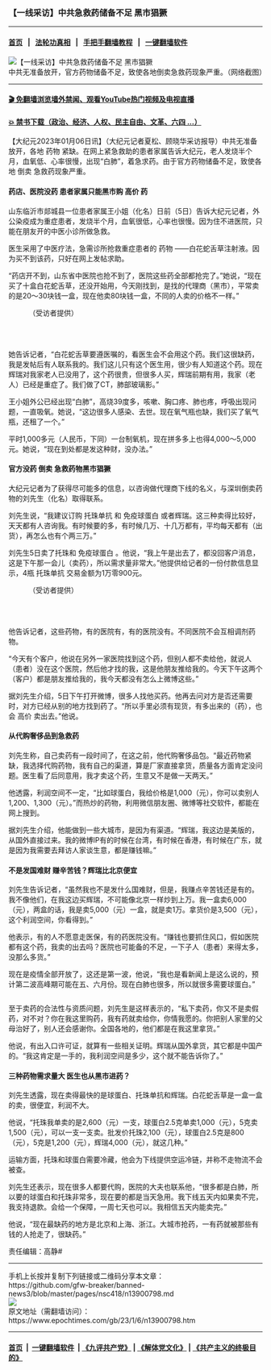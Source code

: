 ### 【一线采访】中共急救药储备不足 黑市猖獗
------------------------

#### [首页](https://github.com/gfw-breaker/banned-news3/blob/master/README.md) &nbsp;&nbsp;|&nbsp;&nbsp; [法轮功真相](https://github.com/begood0513/basic/blob/master/README.md)  &nbsp;&nbsp;|&nbsp;&nbsp; [手把手翻墙教程](https://github.com/gfw-breaker/guides/wiki)  &nbsp;&nbsp;|&nbsp;&nbsp; [一键翻墙软件](https://github.com/gfw-breaker/nogfw/blob/master/README.md)  



<div><img alt="【一线采访】中共急救药储备不足 黑市猖獗" class="attachment-djy_600_400 size-djy_600_400 wp-post-image" src="https://i.epochtimes.com/assets/uploads/2023/01/id13900984-Collage-Maker-06-Jan-2023-03.52-PM.jpg"/>
<div class="caption">
 中共无准备放开，官方药物储备不足，致使各地倒卖急救药现象严重。（网络截图）
</div></div><hr/>

#### [ 🎬  免翻墙浏览墙外禁闻、观看YouTube热门视频及电视直播](https://github.com/gfw-breaker/HelloWorld)

#### [ 💥  禁书下载（政治、经济、人权、民主自由、文革、六四 ...）](https://github.com/gfw-breaker/books/blob/master/README.md)

<div><p>
 【大纪元2023年01月06日讯】（大纪元记者夏松、顾晓华采访报导）中共无准备放开，各地
 <ok href="https://www.epochtimes.com/gb/tag/%E8%8D%AF%E7%89%A9.html">
  药物
 </ok>
 紧缺。在网上紧急救助的患者家属告诉大纪元，老人发烧半个月，血氧低、心率很慢，出现“白肺”，着急求药。由于官方药物储备不足，致使各地
 <ok href="https://www.epochtimes.com/gb/tag/%E5%80%92%E5%8D%96.html">
  倒卖
 </ok>
 急救药现象严重。
</p>
<h4>
 药店、医院没药 患者家属只能黑市购
 <ok href="https://www.epochtimes.com/gb/tag/%E9%AB%98%E4%BB%B7.html">
  高价
 </ok>
 药
</h4>
<p>
 山东临沂市郯城县一位患者家属王小姐（化名）日前（5日）告诉大纪元记者，外公染疫成为重症患者，发烧半个月，血氧很低，心率也很慢。因为住不进医院，只能在朋友开的中医小诊所做急救。
</p>
<p>
 医生采用了中医疗法，急需诊所抢救重症患者的
 <ok href="https://www.epochtimes.com/gb/tag/%E8%8D%AF%E7%89%A9.html">
  药物
 </ok>
 ——白花蛇舌草注射液。因为买不到该药，只好在网上发帖求助。
</p>
<p>
 “药店开不到，山东省中医院也抢不到了，医院这些药全部都抢完了。”她说，“现在买了十盒白花蛇舌草，还没开始用，今天刚找到，是找的代理商（黑市），平常卖的是20～30块钱一盒，现在他卖80块钱一盒，不同的人卖的价格不一样。”
</p>
<figure aria-describedby="caption-attachment-13900949" class="wp-caption aligncenter" id="attachment_13900949" style="width: 450px">
 <ok href="https://i.epochtimes.com/assets/uploads/2023/01/id13900949-08b773325ed268be89e4fa16.jpg" target="_blank">
  <img alt="" class="size-medium wp-image-13900949" src="https://i.epochtimes.com/assets/uploads/2023/01/id13900949-08b773325ed268be89e4fa16-450x201.jpg"/>
 </ok>
 <br/><figcaption class="wp-caption-text" id="caption-attachment-13900949">
  （受访者提供）
 </figcaption><br/>
</figure><br/>
<p>
 她告诉记者，“白花蛇舌草要遵医嘱的，看医生会不会用这个药。我们这很缺药，我是发帖后有人联系我的。我们这儿只有这个医生用，很少有人知道这个药。现在辉瑞对我家老人已没用了，这个药很贵，但很多人买，辉瑞前期有用，我家（老人）已经是重症了。我们做了CT，肺部玻璃影。”
</p>
<p>
 王小姐外公已经出现“白肺”，高烧39度多，咳嗽、胸口疼、肺也疼，呼吸出现问题，一直吸氧。她说，“这边很多人感染、去世。现在氧气瓶也缺，我们买了氧气瓶，还租了一个。”
</p>
<p>
 平时1,000多元（人民币，下同）一台制氧机，现在拼多多上也得4,000～5,000元。她说，“现在到处都是发这种财，没办法。”
</p>
<h4>
 官方没药
 <ok href="https://www.epochtimes.com/gb/tag/%E5%80%92%E5%8D%96.html">
  倒卖
 </ok>
 急救药物黑市猖獗
</h4>
<p>
 大纪元记者为了获得尽可能多的信息，以咨询做代理商下线的名义，与深圳倒卖药物的刘先生（化名）取得联系。
</p>
<p>
 刘先生说，“我建议订购
 <ok href="https://www.epochtimes.com/gb/tag/%E6%89%98%E7%8F%A0%E5%8D%95%E6%8A%97.html">
  托珠单抗
 </ok>
 和
 <ok href="https://www.epochtimes.com/gb/tag/%E5%85%8D%E7%96%AB%E7%90%83%E8%9B%8B%E7%99%BD.html">
  免疫球蛋白
 </ok>
 或者辉瑞。这三种卖得比较好，天天都有人咨询我。有时候要的多，有时候几万、十几万都有，平均每天都有（出货），再怎么也有个两三万。”
</p>
<p>
 刘先生5日卖了托珠和
 <ok href="https://www.epochtimes.com/gb/tag/%E5%85%8D%E7%96%AB%E7%90%83%E8%9B%8B%E7%99%BD.html">
  免疫球蛋白
 </ok>
 。他说，“我上午是出去了，都没回客户消息，这是下午那一会儿（卖药），所以需求量非常大。”他提供给记者的一份付款信息显示，4瓶
 <ok href="https://www.epochtimes.com/gb/tag/%E6%89%98%E7%8F%A0%E5%8D%95%E6%8A%97.html">
  托珠单抗
 </ok>
 交易金额为1万零900元。
</p>
<figure aria-describedby="caption-attachment-13900976" class="wp-caption aligncenter" id="attachment_13900976" style="width: 300px">
 <ok href="https://i.epochtimes.com/assets/uploads/2023/01/id13900976-e03f2b55c9bfda20414779ff.jpg" target="_blank">
  <img alt="" class="size-small wp-image-13900976" src="https://i.epochtimes.com/assets/uploads/2023/01/id13900976-e03f2b55c9bfda20414779ff-300x649.jpg"/>
 </ok>
 <br/><figcaption class="wp-caption-text" id="caption-attachment-13900976">
  （受访者提供）
 </figcaption><br/>
</figure><br/>
<p>
 他告诉记者，这些药物，有的医院有，有的医院没有。不同医院不会互相调剂药物。
</p>
<p>
 “今天有个客户，他说在另外一家医院找到这个药，但别人都不卖给他，就说人（患者）没在这个医院，然后他才找的我，这是他朋友推给我的。今天下午这两个（客户）都是朋友推给我的，我今天都没有怎么上微博这些。”
</p>
<p>
 据刘先生介绍，5日下午打开微博，很多人找他买药。他再去问对方是否还需要时，对方已经从别的地方找到药了。“所以手里必须有现货，有多出来的（药），也会
 <ok href="https://www.epochtimes.com/gb/tag/%E9%AB%98%E4%BB%B7.html">
  高价
 </ok>
 卖出去。”他说。
</p>
<h4>
 从代购奢侈品到急救药
</h4>
<p>
 刘先生称，自己卖药有一段时间了，在这之前，他代购奢侈品包。“最近药物紧缺，我选择代购药物，我有自己的渠道，算是厂家直接拿货，质量各方面肯定没问题。医生看了后同意用，我才卖这个药，生意又不是做一天两天。”
</p>
<p>
 他透露，利润空间不一定，“比如球蛋白，我给价格是1,000（元），你可以卖别人1,200、1,300（元）。”而热炒的药物，利用微信朋友圈、微博等社交软件，都能在网上搜到。
</p>
<p>
 据刘先生介绍，他能做到一些大城市，是因为有渠道。“辉瑞，我这边是美版的，从国外直接过来。我的微博IP有的时候在台湾，有时候在香港，有时候在广东，就是因为我需要去拜访人家谈生意，都是赚钱嘛。”
</p>
<h4>
 不是发国难财 赚辛苦钱？辉瑞比北京便宜
</h4>
<p>
 刘先生告诉记者，“虽然我也不是发什么国难财，但是，我赚点辛苦钱还是有的。我不像他们，在我这边买辉瑞，不可能像北京一样炒到上万。我一盒卖6,000（元），两盒的话，我是卖5,000（元）一盒，就是卖1万。拿货价是3,500（元），这个利润空间，你看得到。”
</p>
<p>
 他表示，有的人不愿意走医保，有的药医院没有。“赚钱也要抓住风口，假如医院都有这个药，我卖的出去吗？医院也可能备的不足，一下子人（患者）来得太多，没那么多货。”
</p>
<p>
 现在是疫情全部开放了，这还是第一波，他说，“我也是看新闻上是这么说的，预计第二波高峰期可能在五、六月份。现在白肺也很多，所以就很多需要球蛋白。”
</p>
<p>
 <ok href="https://i.epochtimes.com/assets/uploads/2023/01/id13901008-518e45d3126b870a7f921a23222e356c.png">
  <img alt="" class="size-medium wp-image-13901008 aligncenter" src="https://i.epochtimes.com/assets/uploads/2023/01/id13901008-518e45d3126b870a7f921a23222e356c-450x269.png"/>
 </ok>
</p>
<p>
 至于卖药的合法性与资质问题，刘先生是这样表示的，“私下卖药，你又不是卖假药，对不对？你在我这里购药，我有药就卖给你，你情我愿的。你把别人家里的父母治好了，别人还会感谢你。全国各地的，他们都是在我这里拿货。”
</p>
<p>
 他说，有出入口许可证，就算有一些相关证明。辉瑞从国外拿货，其它都是中国产的。“我这肯定是一手的，我利润空间是多少，这个就不能告诉你了。”
</p>
<h4>
 三种药物需求量大 医生也从黑市进药？
</h4>
<p>
 刘先生透露，现在卖得最快的是球蛋白、托珠单抗和辉瑞。白花蛇舌草是一盒一盒的卖，很便宜，利润不大。
</p>
<p>
 他说，“托珠我单卖的是2,600（元）一支，球蛋白2.5克单卖1,000（元），5克卖1,500（元），可以一支一支卖。批发价托珠2,100（元），球蛋白2.5克是800（元），5克是1,200（元），辉瑞4,000（元），就这几种。”
</p>
<p>
 运输方面，托珠和球蛋白需要冷藏，他会为下线提供空运冷链，并称不走物流不会被查。
</p>
<p>
 刘先生还表示，现在很多人都要代购，医院的大夫也联系他，“很多都是白肺，所以要的球蛋白和托珠非常多，现在要的都是当天急用。我下线五天内如果卖不完，我支持退款。会给一个保障，一周七天也可以。我相信五天内能卖完。”
</p>
<p>
 他说，“现在最缺药的地方是北京和上海、浙江。大城市抢药，一有药就被那些有钱的人抢走了，很缺药。”
</p>
<p>
 责任编辑：高静#
</p>
</div>
<hr/>
手机上长按并复制下列链接或二维码分享本文章：<br/>
https://github.com/gfw-breaker/banned-news3/blob/master/pages/nsc418/n13900798.md <br/>
<a href='https://github.com/gfw-breaker/banned-news3/blob/master/pages/nsc418/n13900798.md'><img src='https://github.com/gfw-breaker/banned-news3/blob/master/pages/nsc418/n13900798.md.png'/></a> <br/>
原文地址（需翻墙访问）：https://www.epochtimes.com/gb/23/1/6/n13900798.htm


------------------------
#### [首页](https://github.com/gfw-breaker/banned-news3/blob/master/README.md) &nbsp;|&nbsp; [一键翻墙软件](https://github.com/gfw-breaker/nogfw/blob/master/README.md) &nbsp;| [《九评共产党》](https://github.com/gfw-breaker/9ping.md/blob/master/README.md#九评之一评共产党是什么) | [《解体党文化》](https://github.com/gfw-breaker/jtdwh.md/blob/master/README.md) | [《共产主义的终极目的》](https://github.com/gfw-breaker/gczydzjmd.md/blob/master/README.md)


<img src='http://gfw-breaker.win/banned-news3/pages/nsc418/n13900798.md' width='0px' height='0px'/>